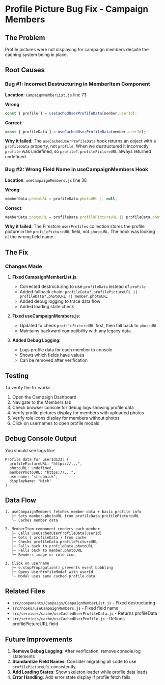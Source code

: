 # Profile Picture Bug Fix - Campaign Members

## The Problem
Profile pictures were not displaying for campaign members despite the caching system being in place.

## Root Causes

### Bug #1: Incorrect Destructuring in MemberItem Component
**Location**: `CampaignMemberList.js` line 73

**Wrong**:
```javascript
const { profile } = useCachedUserProfileData(member.userId);
```

**Correct**:
```javascript
const { profileData } = useCachedUserProfileData(member.userId);
```

**Why it failed**: The `useCachedUserProfileData` hook returns an object with a `profileData` property, not `profile`. When we destructured it incorrectly, `profile` was undefined, so `profile?.profilePictureURL` always returned undefined.

### Bug #2: Wrong Field Name in useCampaignMembers Hook
**Location**: `useCampaignMembers.js` line 38

**Wrong**:
```javascript
memberData.photoURL = profileData.photoURL || null;
```

**Correct**:
```javascript
memberData.photoURL = profileData.profilePictureURL || profileData.photoURL || null;
```

**Why it failed**: The Firestore `userProfiles` collection stores the profile picture in the `profilePictureURL` field, not `photoURL`. The hook was looking at the wrong field name.

## The Fix

### Changes Made

1. **Fixed CampaignMemberList.js**:
   - Corrected destructuring to use `profileData` instead of `profile`
   - Added fallback chain: `profileData?.profilePictureURL || profileData?.photoURL || member.photoURL`
   - Added debug logging to trace data flow
   - Added loading state check

2. **Fixed useCampaignMembers.js**:
   - Updated to check `profilePictureURL` first, then fall back to `photoURL`
   - Maintains backward compatibility with any legacy data

3. **Added Debug Logging**:
   - Logs profile data for each member to console
   - Shows which fields have values
   - Can be removed after verification

## Testing

To verify the fix works:

1. Open the Campaign Dashboard
2. Navigate to the Members tab
3. Check browser console for debug logs showing profile data
4. Verify profile pictures display for members with uploaded photos
5. Verify role icons display for members without photos
6. Click on usernames to open profile modals

## Debug Console Output

You should see logs like:
```
Profile data for userId123: {
  profilePictureURL: "https://...",
  photoURL: undefined,
  memberPhotoURL: "https://...",
  username: "strupnick",
  displayName: "Nick"
}
```

## Data Flow

```
1. useCampaignMembers fetches member data + basic profile info
   ├─ Sets member.photoURL from profileData.profilePictureURL
   └─ Caches member data

2. MemberItem component renders each member
   ├─ Calls useCachedUserProfileData(userId)
   ├─ Gets { profileData } from cache
   ├─ Checks profileData.profilePictureURL
   ├─ Falls back to profileData.photoURL
   ├─ Falls back to member.photoURL
   └─ Renders image or role icon

3. Click on username
   ├─ e.stopPropagation() prevents event bubbling
   ├─ Opens UserProfileModal with userId
   └─ Modal uses same cached profile data
```

## Related Files
- `src/components/Campaign/CampaignMemberList.js` - Fixed destructuring
- `src/hooks/useCampaignMembers.js` - Fixed field name
- `src/services/cache/useCachedUserProfileData.js` - Returns profileData
- `src/services/cache/useCachedUserProfile.js` - Defines profilePictureURL field

## Future Improvements

1. **Remove Debug Logging**: After verification, remove console.log statements
2. **Standardize Field Names**: Consider migrating all code to use `profilePictureURL` consistently
3. **Add Loading States**: Show skeleton loader while profile data loads
4. **Error Handling**: Add error state display if profile fetch fails
